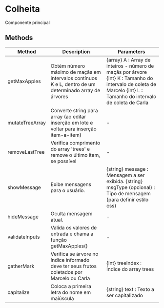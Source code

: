 # Colheita

Componente principal

## Methods

<!-- @vuese:Colheita:methods:start -->
|Method|Description|Parameters|
|---|---|---|
|getMaxApples|Obtém número máximo de maçãs em intervalos contínuos K e L, dentro de um determinado array de árvores|{array} A : Array de inteiros - número de maçãs por árvore {int} K : Tamanho do intervalo de coleta de Marcelo {int} L : Tamanho do intervalo de coleta de Carla|
|mutateTreeArray|Converte string para array (ao editar inserção em lote e voltar para inserção item-a-item)|-|
|removeLastTree|Verifica comprimento do array 'trees' e remove o último item, se possível|-|
|showMessage|Exibe mensagens para o usuário.|{string} message : Mensagem a ser exibida. {string} msgType (opcional) : Tipo de mensagem (para definir estilo css)|
|hideMessage|Oculta mensagem atual.|-|
|validateInputs|Valida os valores de entrada e chama a função getMaxApples()|-|
|gatherMark|Verifica se árvore no índice informado deve ter seus frutos coletados por Marcelo ou Carla|{int} treeIndex : Índice do array trees|
|capitalize|Coloca a primeira letra do nome em maiúscula|{string} text : Texto a ser capitalizado|

<!-- @vuese:Colheita:methods:end -->


